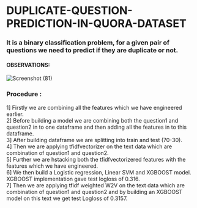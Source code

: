 # DUPLICATE-QUESTION-PREDICTION-IN-QUORA-DATASET

### It is a binary classification problem, for a given pair of questions we need to predict if they are duplicate or not. </p>

#### OBSERVATIONS:

![Screenshot (81)](https://user-images.githubusercontent.com/48092244/64814574-50a66f80-d5c1-11e9-8128-c7389bfc7ab9.png)

### Procedure :
1] Firstly we are combining all the features which we have engineered earlier.<br>
2] Before building a model we are combining both the question1 and question2 in to one dataframe and then adding all the features in to this dataframe.<br>
3] After building dataframe we are splitting into train and test (70-30).<br>
4] Then we are applying tfidfvectorizer on the text data which are combination of question1 and question2.<br>
5] Further we are hstacking both the tfidfvectorizered features with the features which we have engineered.<br>
6] We then build a Logistic regression, Linear SVM and XGBOOST model. XGBOOST implementation gave test logloss of 0.316.<br>
7] Then we are applying tfidf weighted W2V on the text data which are combination of question1 and question2 and by building an XGBOOST model on this text we get test Logloss of 0.3157.

